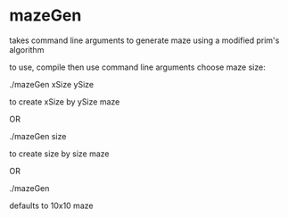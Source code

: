 # mazeGen
takes command line arguments to generate maze using a modified prim's algorithm


to use, compile then use command line arguments choose maze size:

./mazeGen xSize ySize

to create xSize by ySize maze

OR

./mazeGen size

to create size by size maze

OR

./mazeGen

defaults to 10x10 maze
